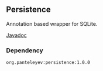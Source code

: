 ## Persistence

Annotation based wrapper for SQLite.

[Javadoc](http://www.panteleyev.org/javadoc/persistence/)

### Dependency

```
org.panteleyev:persistence:1.0.0
```
